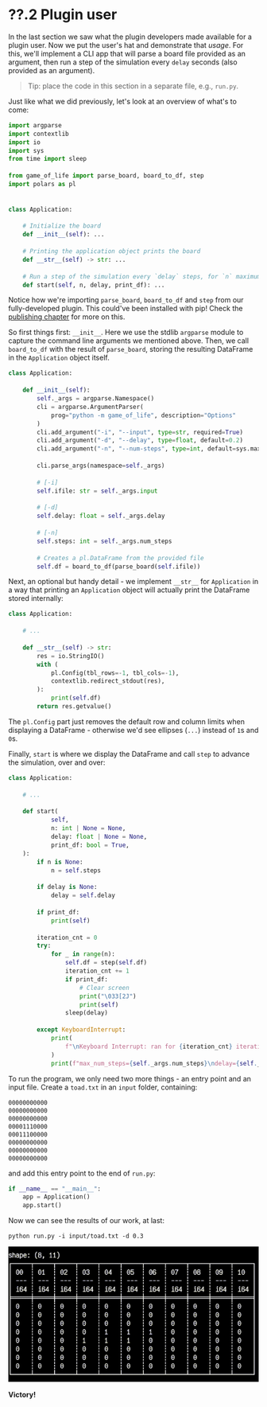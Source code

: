 
# ??.2 Plugin user

In the last section we saw what the plugin developers made available for a plugin user.
Now we put the user's hat and demonstrate that _usage_.
For this, we'll implement a CLI app that will parse a board file provided as an argument, then run a step of the simulation every `delay` seconds (also provided as an argument).

> Tip: place the code in this section in a separate file, e.g., `run.py`.

Just like what we did previously, let's look at an overview of what's to come:

```python
import argparse
import contextlib
import io
import sys
from time import sleep

from game_of_life import parse_board, board_to_df, step
import polars as pl


class Application:

    # Initialize the board
    def __init__(self): ...

    # Printing the application object prints the board
    def __str__(self) -> str: ...

    # Run a step of the simulation every `delay` steps, for `n` maximum steps
    def start(self, n, delay, print_df): ...
```

Notice how we're importing `parse_board`, `board_to_df` and `step` from our fully-developed plugin.
This could've been installed with pip! Check the [publishing chapter](publishing.md) for more on this.

So first things first: `__init__`.
Here we use the stdlib `argparse` module to capture the command line arguments we mentioned above.
Then, we call `board_to_df` with the result of `parse_board`, storing the resulting DataFrame in the `Application` object itself.

```python
class Application:

    def __init__(self):
        self._args = argparse.Namespace()
        cli = argparse.ArgumentParser(
            prog="python -m game_of_life", description="Options"
        )
        cli.add_argument("-i", "--input", type=str, required=True)
        cli.add_argument("-d", "--delay", type=float, default=0.2)
        cli.add_argument("-n", "--num-steps", type=int, default=sys.maxsize)
        
        cli.parse_args(namespace=self._args)

        # [-i]
        self.ifile: str = self._args.input

        # [-d]
        self.delay: float = self._args.delay

        # [-n]
        self.steps: int = self._args.num_steps

        # Creates a pl.DataFrame from the provided file
        self.df = board_to_df(parse_board(self.ifile))
```

Next, an optional but handy detail - we implement `__str__` for `Application` in a way that printing an `Application` object will actually print the DataFrame stored internally:

```python
class Application:

    # ...

    def __str__(self) -> str:
        res = io.StringIO()
        with (
            pl.Config(tbl_rows=-1, tbl_cols=-1),
            contextlib.redirect_stdout(res),
        ):
            print(self.df)
        return res.getvalue()
```

The `pl.Config` part just removes the default row and column limits when displaying a DataFrame - otherwise we'd see ellipses (`...`) instead of `1`s and `0`s.

Finally, `start` is where we display the DataFrame and call `step` to advance the simulation, over and over:

```python
class Application:

    # ...

    def start(
            self,
            n: int | None = None,
            delay: float | None = None,
            print_df: bool = True,
    ):
        if n is None:
            n = self.steps

        if delay is None:
            delay = self.delay

        if print_df:
            print(self)

        iteration_cnt = 0
        try:
            for _ in range(n):
                self.df = step(self.df)
                iteration_cnt += 1
                if print_df:
                    # Clear screen
                    print("\033[2J")
                    print(self)
                sleep(delay)

        except KeyboardInterrupt:
            print(
                f"\nKeyboard Interrupt: ran for {iteration_cnt} iterations. Aborting..."
            )
            print(f"max_num_steps={self._args.num_steps}\ndelay={self._args.delay}")
```

To run the program, we only need two more things - an entry point and an input file.
Create a `toad.txt` in an `input` folder, containing:

```
00000000000
00000000000
00000000000
00001110000
00011100000
00000000000
00000000000
00000000000
```

and add this entry point to the end of `run.py`:

```python
if __name__ == "__main__":
    app = Application()
    app.start()
```

Now we can see the results of our work, at last:

```shell
python run.py -i input/toad.txt -d 0.3
```

![Toad pattern with period = 2, running in a dataframe](assets/life_toad_df.gif)

__Victory!__